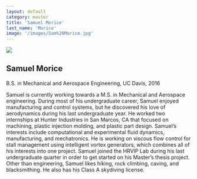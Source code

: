 ```yaml
---
layout: default
category: master
title: 'Samuel Morice'
last_name: 'Morice'
image: '/images/Sam%20Morice.jpg'
---
```


<img src="{{ page.image }}">

<h2 class="team-title">Samuel Morice</h2>
<h4 class="team-position"></h4>
<p>B.S. in Mechanical and Aerospace Engineering, UC Davis, 2016</p>
<p>Samuel is currently working towards a M.S. in Mechanical and Aerospace engineering. During most of his undergraduate career, Samuel enjoyed manufacturing and control systems, but he discovered his love of aerodynamics during his last undergraduate year. He worked two internships at Hunter Industries in San Marcos, CA that focused on machining, plastic injection molding, and plastic part design. Samuel’s interests include computational and experimental fluid dynamics, manufacturing, and mechatronics. He is working on viscous flow control for stall management using intelligent vortex generators, which combines all of his interests into one project. Samuel joined the HRVIP Lab during his last undergraduate quarter in order to get started on his Master’s thesis project. Other than engineering, Samuel likes hiking, rock climbing, caving, and blacksmithing. He also has his Class A skydiving license.</p>
<ul class="team-member-other-info"></ul>
